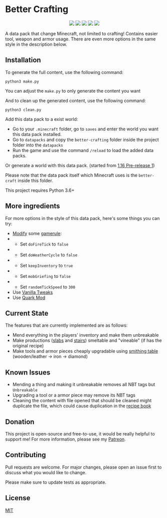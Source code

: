 # Better Crafting

<p align="center">
  <img src="https://img.shields.io/github/stars/mini-peter-hunt/better-crafting">
  <img src="https://img.shields.io/static/v1?label=Contributions&message=Welcome&color=0059b3">
  <img src="https://img.shields.io/github/repo-size/mini-peter-hunt/better-crafting">
  <img src="https://img.shields.io/github/languages/top/mini-peter-hunt/better-crafting">
  <img src="https://img.shields.io/github/license/mini-peter-hunt/better-crafting">
</p>

A data pack that change Minecraft, not limited to crafting!
Contains easier tool, weapon and armor usage. There are even more options in the same style in the description below.

## Installation

To generate the full content, use the following command:

```
python3 make.py
```

You can adjust the `make.py` to only generate the content you want

And to clean up the generated content, use the following command:

```
python3 clean.py
```

Add this data pack to a exist world:

- Go to your `.minecraft` folder, go to `saves` and enter the world you want this data pack installed.
- Go to `datapacks` and copy the `better-crafting` folder inside the project folder into the `datapacks`
- Run the game and use the command `/reload` to load the added data packs.

Or generate a world with this data pack. (started from [1.16 Pre-release 1](https://minecraft.gamepedia.com/Java_Edition_1.16_Pre-release_1))

Please note that the data pack itself which Minecraft uses is the `better-craft` inside this folder.

This project requires Python 3.6+

## More ingredients

For more options in the style of this data pack, here's some things you can try:

- [Modify](https://minecraft.gamepedia.com/Commands/gamerule) some [gamerule](https://minecraft.gamepedia.com/Game_rule):
- - Set `doFireTick` to `false`
- - Set `doWeatherCycle` to `false`
- - Set `keepInventory` to `true`
- - Set `mobGriefing` to `false`
- - Set `randomTickSpeed` to `300`
- Use [Vanilla Tweaks](http://vanillatweaks.net/)
- Use [Quark Mod](https://quark.vazkii.net/)

## Current State

The features that are currently implemented are as follows:

- Mend everything in the players' inventory and make them unbreakable
- Make productions ([slabs](https://minecraft.gamepedia.com/Slab) and [stairs](https://minecraft.gamepedia.com/Stairs)) smeltable and "vineable" (if has the original recipe)
- Make tools and armor pieces cheaply upgradable using [smithing table](https://minecraft.gamepedia.com/Smithing_Table) (wooden/leather -> iron -> diamond)

## Known Issues

- Mending a thing and making it unbreakable removes all NBT tags but `Unbreakable`
- Upgrading a tool or a armor piece may remove its NBT tags
- Cleaning the content with file opened that should be cleaned might duplicate the file, which could cause duplication in the [recipe book](https://minecraft.gamepedia.com/Recipe_book)

## Donation

This project is open-source and free-to-use, it would be really helpful to support me!
For more information, please see my [Patreon](https://patreon.com/that_peterhunt).

## Contributing

Pull requests are welcome. For major changes, please open an issue first to discuss what you would like to change.

Please make sure to update tests as appropriate.

## License

[MIT](LICENSE.txt)
